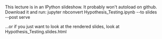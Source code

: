 This lecture is in an IPython slideshow. It probably won't autoload on github. Download it and run:
jupyter nbconvert Hypothesis_Testing.ipynb --to slides --post serve

...or if you just want to look at the rendered slides, look at Hypothesis_Testing.slides.html
